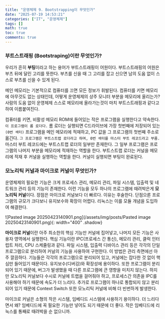 ```yaml
---
title: "운영체제 9. Bootstrapping이 무엇인가"
date: "2025-07-19 14:53:21"
categories: ["IT", "운영체제"]
tags: []
math: true
toc: true
comments: true
---
```


### 부트스트래핑 (Bootstraping)이란 무엇인가?
우리가 흔히 **부팅**이라고 하는 용어가 부트스트래핑이 어원이다. 부트스트래핑의 어원은 부츠 뒤에 달린 고리를 뜻한다. 부츠를 신을 때 그 고리를 잡고 신으면 남의 도움 없이 스스로 부츠를 신을 수 있게 된다. 

메인 메모리는 기본적으로 컴퓨터를 끄면 모든 정보가 휘발된다. 컴퓨터를 키면 메모리에 아무것도 없는 상태인데, 어떻게 운영체제의 상주 모니터 부분을 메모리에 올리는가? 사람의 도움 없이 운영체제 스스로 메모리에 올라가는것이 마치 부트스트래핑과 같다고 하여 이름붙여진다.

컴퓨터를 키면, 비활성 메모리 ROM에 들어있는 작은 프로그램을 실행한다고 약속한다. `이 프로그램이 롬 로더다.` 롬 로더는 실행되면 C드라이브에 가장 첫번째에 저장되어 있는 `(0번 섹터)` 프로그램을 메인 메모리에 적재하고, PC 값을 그 프로그램의 첫번째 주소로 옮긴다. `그 프로그램은 부트스트랩 로더라고 하며, 0번 섹터를 마스터 부트 레코드라고 부름.` 마스터 부트 레코드에는 부트스트랩 로더의 일부만 존재한다. 그 일부 프로그램은 프로그램의 나머지 부분을 메모리에 적재하는 역할을 한다. 부트스트랩 로더는 커널을 메모리에 적재 후 커널을 실행하는 역할을 한다. 커널이 실행되면 부팅이 완료된다.

### 모노리틱 커널과 마이크로 커널이 무엇인가?
운영체제의 필요한 기능은 크게 프로세스 관리, 메모리 관리, 파일 시스템, 입출력 및 네트워크 관리 등의 기능이 존재한다. 이런 기능을 모두 하나의 프로그램에 때려박은게 **모노리틱 커널**이다. 장점은 마이크로 커널보다 더 빠르다. 이유는 후술한다. 단점으론 프로그램의 규모가 크다보니 유지보수와 확장이 어렵다. 리눅스는 이를 모듈 개념을 도입하여 해결한다.

![Pasted image 20250423140901.png](/assets/img/posts/Pasted image 20250423140901.png){: width="400" .shadow}

**마이크로 커널**이란 아주 최소한의 핵심 기능만 커널에 집어넣고, 나머지 모든 기능은 사용자 영역에서 실행한다. 핵심 기능이란 IPC(프로세스 간 통신), 메모리 관리, 클럭 인터럽트 처리, CPU 스케쥴링과 같다. 파일 시스템, 입출력 디바이스 관리 등은 각각의 단일 프로그램으로 분리하여 커널의 기능을 사용하여 구현한다. 이 방법은 관리 측면에선 아주 깔끔하다. 기능들은 각각의 프로그램으로 분리되어 있고, 커널에는 잡다한 것 없이 핵심만 들어있기 때문이다. 유지보수(디버깅)와 확장성에 용이하다. 또한 프로그램이 분리되어 있기 때문에, 버그가 발생했을 때 다른 프로그램에 큰 영향을 미치지 않는다. 하지만 모노리틱 커널보다 수시로 커널에 트랩을 걸어줘야 하고, 프로세스간 의존을 IPC를 사용해야 하기 때문에 속도가 더 느리다. 추가로 프로그램이 하나로 통합되지 않고 분리되어 있기 때문에 Context Switch 또한 모노리틱 커널에 비해 더 빈번하게 발생한다.

마이크로 커널은 소형의 작은 시스템, 임베디드 시스템에 사용하기 용이하다. 더 느리다면서 왜? 임베디드에 꼭 필요한 기능만 넣어도 되기 때문에 더 좋다. 작은 임베디드에 리눅스를 통째로 때려박을 순 없으니까.